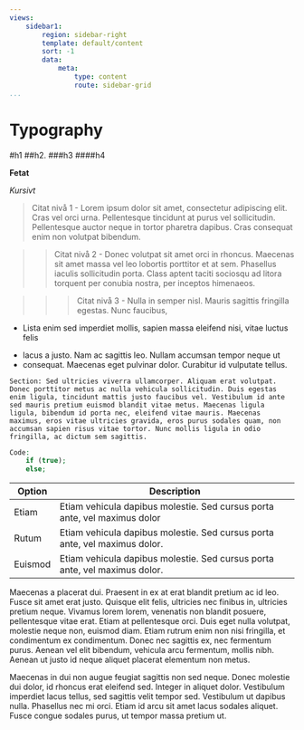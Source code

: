 ```yaml
---
views:
    sidebar1:
        region: sidebar-right
        template: default/content
        sort: -1
        data:
            meta:
                type: content
                route: sidebar-grid
...
```

Typography
=============================================================================

#h1
##h2.
###h3
####h4

**Fetat**

_Kursivt_

>Citat nivå 1 - Lorem ipsum dolor sit amet, consectetur adipiscing elit. Cras vel orci urna. Pellentesque tincidunt at purus vel sollicitudin. Pellentesque auctor neque in tortor pharetra dapibus. Cras consequat enim non volutpat bibendum. 

>> Citat nivå 2 - Donec volutpat sit amet orci in rhoncus. Maecenas sit amet massa vel leo lobortis porttitor et at sem. Phasellus iaculis sollicitudin porta. Class aptent taciti sociosqu ad litora torquent per conubia nostra, per inceptos himenaeos.

>>>Citat nivå 3 - Nulla in semper nisl. Mauris sagittis fringilla egestas. Nunc faucibus, 

+ Lista enim sed imperdiet mollis, sapien massa eleifend nisi, vitae luctus felis 
- lacus a justo. Nam ac sagittis leo. Nullam accumsan tempor neque ut 
- consequat. Maecenas eget pulvinar dolor. Curabitur id vulputate tellus. 

`Section: Sed ultricies viverra ullamcorper. Aliquam erat volutpat. Donec porttitor metus ac nulla vehicula sollicitudin. Duis egestas enim ligula, tincidunt mattis justo faucibus vel. Vestibulum id ante sed mauris pretium euismod blandit vitae metus. Maecenas ligula ligula, bibendum id porta nec, eleifend vitae mauris. Maecenas maximus, eros vitae ultricies gravida, eros purus sodales quam, non accumsan sapien risus vitae tortor. Nunc mollis ligula in odio fringilla, ac dictum sem sagittis.`

```php
Code:
    if (true);
    else;
``` 
| Option | Description |
| ------ | ----------- |
| Etiam   | Etiam vehicula dapibus molestie. Sed cursus porta ante, vel maximus dolor |
| Rutum | Etiam vehicula dapibus molestie. Sed cursus porta ante, vel maximus dolor. |
| Euismod    | Etiam vehicula dapibus molestie. Sed cursus porta ante, vel maximus dolor.  |

 Maecenas a placerat dui. Praesent in ex at erat blandit pretium ac id leo. Fusce sit amet erat justo. Quisque elit felis, ultricies nec finibus in, ultricies pretium neque. Vivamus lorem lorem, venenatis non blandit posuere, pellentesque vitae erat. Etiam at pellentesque orci. Duis eget nulla volutpat, molestie neque non, euismod diam. Etiam rutrum enim non nisi fringilla, et condimentum ex condimentum. Donec nec sagittis ex, nec fermentum purus. Aenean vel elit bibendum, vehicula arcu fermentum, mollis nibh. Aenean ut justo id neque aliquet placerat elementum non metus.

Maecenas in dui non augue feugiat sagittis non sed neque. Donec molestie dui dolor, id rhoncus erat eleifend sed. Integer in aliquet dolor. Vestibulum imperdiet lacus tellus, sed sagittis velit tempor sed. Vestibulum ut dapibus nulla. Phasellus nec mi orci. Etiam id arcu sit amet lacus sodales aliquet. Fusce congue sodales purus, ut tempor massa pretium ut.